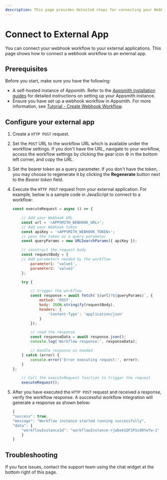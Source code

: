 ```yaml
---
description: This page provides detailed steps for connecting your Webhook workflow to an external app.
---
```

# Connect to External App

You can connect your webhook workflow to your external applications. This page shows how to connect a webhook workflow to an external app. 

## Prerequisites

Before you start, make sure you have the following:

* A self-hosted instance of Appsmith. Refer to the [Appsmith installation guides](/getting-started/setup/installation-guides) for detailed instructions on setting up your Appsmith instance.
* Ensure you have set up a webhook workflow in Appsmith. For more information, see [Tutorial - Create Webhook Workflow](/workflows/tutorials/create-webhook-workflow).

## Configure your external app

1. Create a `HTTP POST` request.
2. Set the `POST` URL to the workflow URL which is available under the workflow settings. If you don't have the URL, navigate to your workflow, access the workflow settings by clicking the gear icon ⚙️ in the bottom left corner, and copy the _URL_.
3. Set the bearer token as a query parameter. If you don't have the token, you may choose to regenerate it by clicking the **Regenerate** button next to the _Bearer token_ field.
4. Execute the `HTTP POST` request from your external application. For example, below is a sample code in JavaScript to connect to a workflow:
    ```javascript
    const executeRequest = async () => {

        // Add your Webhook URL
        const url = '<APPSMITH_WEBHOOK_URL>';
        // Add your Webhook token
        const apiKey = '<APPSMITH_WEBHOOK_TOKEN>';
        // pass the token as a query parameter
        const queryParams = new URLSearchParams({ apiKey });

        // construct the request body
        const requestBody = {
        // Add parameters needed by the workflow
            parameter1: 'value1',
            parameter2: 'value2'
        };

        try {

            // trigger the workflow
            const response = await fetch(`${url}?${queryParams}`, {
                method: 'POST',
                body: JSON.stringify(requestBody),
                headers: {
                    'Content-Type': 'application/json'
                }
            });

            // read the response
            const responseData = await response.json();
            console.log('Workflow response:', responseData);

            // Handle response as needed
        } catch (error) {
            console.error('Error executing request:', error);
        }
    };

        // Call the executeRequest function to trigger the request
        executeRequest();
    ```
5. After you have executed the `HTTP POST` request and received a response, verify the workflow response. A successful workflow integration will generate a response as shown below:

    ```javascript
    {
    "success": true,
    "message": "Workflow instance started running successfully",
    "data": {
        "workflowInstanceId": "workflowInstance-rjwbe41QF1P1s90YwYw-1"
        }
    }
    ```

## Troubleshooting

If you face issues, contact the support team using the chat widget at the bottom right of this page.